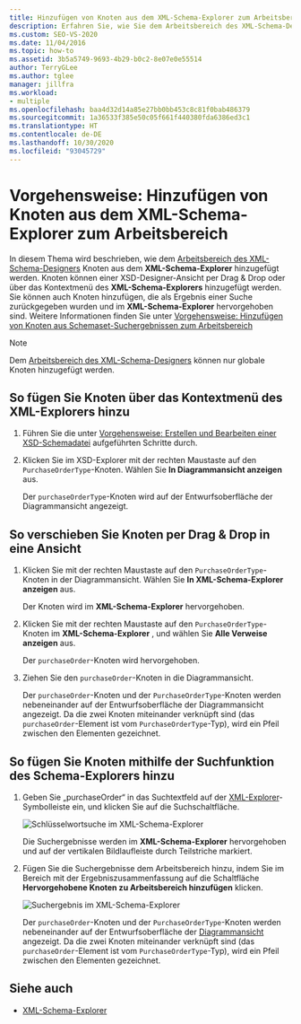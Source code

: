 ```yaml
---
title: Hinzufügen von Knoten aus dem XML-Schema-Explorer zum Arbeitsbereich
description: Erfahren Sie, wie Sie dem Arbeitsbereich des XML-Schema-Designers Knoten entweder über das Kontextmenü oder durch das Ziehen und Ablegen von Knoten auf eine Ansicht im XML-Schema-Explorer hinzufügen.
ms.custom: SEO-VS-2020
ms.date: 11/04/2016
ms.topic: how-to
ms.assetid: 3b5a5749-9693-4b29-b0c2-8e07e0e55514
author: TerryGLee
ms.author: tglee
manager: jillfra
ms.workload:
- multiple
ms.openlocfilehash: baa4d32d14a85e27bb0bb453c8c81f0bab486379
ms.sourcegitcommit: 1a36533f385e50c05f661f440380fda6386ed3c1
ms.translationtype: HT
ms.contentlocale: de-DE
ms.lasthandoff: 10/30/2020
ms.locfileid: "93045729"
---
```

# <a name="how-to-add-nodes-to-the-workspace-from-the-xml-schema-explorer"></a>Vorgehensweise: Hinzufügen von Knoten aus dem XML-Schema-Explorer zum Arbeitsbereich

In diesem Thema wird beschrieben, wie dem [Arbeitsbereich des XML-Schema-Designers](../xml-tools/xml-schema-designer-workspace.md) Knoten aus dem **XML-Schema-Explorer** hinzugefügt werden. Knoten können einer XSD-Designer-Ansicht per Drag & Drop oder über das Kontextmenü des **XML-Schema-Explorers** hinzugefügt werden. Sie können auch Knoten hinzufügen, die als Ergebnis einer Suche zurückgegeben wurden und im **XML-Schema-Explorer** hervorgehoben sind. Weitere Informationen finden Sie unter [Vorgehensweise: Hinzufügen von Knoten aus Schemaset-Suchergebnissen zum Arbeitsbereich](../xml-tools/how-to-add-schema-set-search-result-nodes-to-the-workspace.md)

> [!NOTE]
> Dem [Arbeitsbereich des XML-Schema-Designers](../xml-tools/xml-schema-designer-workspace.md) können nur globale Knoten hinzugefügt werden.

## <a name="to-add-nodes-through-the-xml-explorer-context-menu"></a>So fügen Sie Knoten über das Kontextmenü des XML-Explorers hinzu

1. Führen Sie die unter [Vorgehensweise: Erstellen und Bearbeiten einer XSD-Schemadatei](../xml-tools/how-to-create-and-edit-an-xsd-schema-file.md) aufgeführten Schritte durch.

2. Klicken Sie im XSD-Explorer mit der rechten Maustaste auf den `PurchaseOrderType`-Knoten. Wählen Sie **In Diagrammansicht anzeigen** aus.

     Der `purchaseOrderType`-Knoten wird auf der Entwurfsoberfläche der Diagrammansicht angezeigt.

## <a name="to-drag-and-drop-a-node-on-to-a-view"></a>So verschieben Sie Knoten per Drag &amp; Drop in eine Ansicht

1. Klicken Sie mit der rechten Maustaste auf den `PurchaseOrderType`-Knoten in der Diagrammansicht. Wählen Sie **In XML-Schema-Explorer anzeigen** aus.

     Der Knoten wird im **XML-Schema-Explorer** hervorgehoben.

2. Klicken Sie mit der rechten Maustaste auf den `PurchaseOrderType`-Knoten im **XML-Schema-Explorer** , und wählen Sie **Alle Verweise anzeigen** aus.

     Der `purchaseOrder`-Knoten wird hervorgehoben.

3. Ziehen Sie den `purchaseOrder`-Knoten in die Diagrammansicht.

     Der `purchaseOrder`-Knoten und der `PurchaseOrderType`-Knoten werden nebeneinander auf der Entwurfsoberfläche der Diagrammansicht angezeigt. Da die zwei Knoten miteinander verknüpft sind (das `purchaseOrder`-Element ist vom `PurchaseOrderType`-Typ), wird ein Pfeil zwischen den Elementen gezeichnet.

## <a name="to-add-nodes-using-the-schema-explorer-search-capability"></a>So fügen Sie Knoten mithilfe der Suchfunktion des Schema-Explorers hinzu

1. Geben Sie „purchaseOrder“ in das Suchtextfeld auf der [XML-Explorer](../xml-tools/xml-schema-explorer.md)-Symbolleiste ein, und klicken Sie auf die Suchschaltfläche.

     ![Schlüsselwortsuche im XML-Schema-Explorer](../xml-tools/media/schemaexplorersearch.gif)

     Die Suchergebnisse werden im **XML-Schema-Explorer** hervorgehoben und auf der vertikalen Bildlaufleiste durch Teilstriche markiert.

2. Fügen Sie die Suchergebnisse dem Arbeitsbereich hinzu, indem Sie im Bereich mit der Ergebniszusammenfassung auf die Schaltfläche **Hervorgehobene Knoten zu Arbeitsbereich hinzufügen** klicken.

     ![Suchergebnis im XML-Schema-Explorer](../xml-tools/media/schemaexplorersearchresult.gif)

     Der `purchaseOrder`-Knoten und der `PurchaseOrderType`-Knoten werden nebeneinander auf der Entwurfsoberfläche der [Diagrammansicht](../xml-tools/graph-view.md) angezeigt. Da die zwei Knoten miteinander verknüpft sind (das `purchaseOrder`-Element ist vom `PurchaseOrderType`-Typ), wird ein Pfeil zwischen den Elementen gezeichnet.

## <a name="see-also"></a>Siehe auch

- [XML-Schema-Explorer](../xml-tools/xml-schema-explorer.md)
